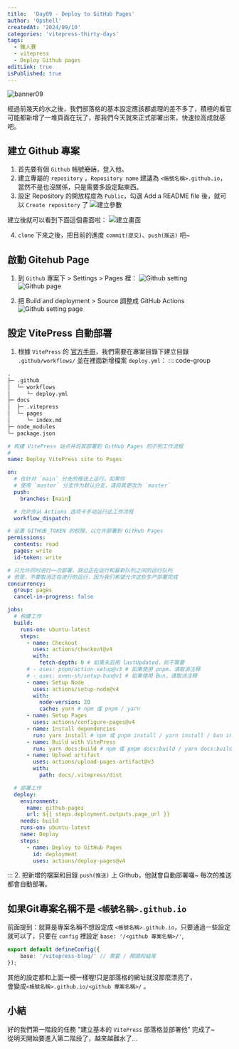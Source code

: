 ```yaml
---
title:  'Day09 - Deploy to GitHub Pages'
author: 'Opshell'
createdAt: '2024/09/10'
categories: 'vitepress-thirty-days'
tags:
  - 鐵人賽
  - vitepress
  - Deploy Github pages
editLink: true
isPublished: true
---
```


![banner09](https://ithelp.ithome.com.tw/upload/images/20240910/20109918Jy69CO00n0.png)

經過前幾天的水之後，我們部落格的基本設定應該都處理的差不多了，積極的看官可能都新增了一堆頁面在玩了，那我們今天就來正式部署出來，快速拉高成就感吧。

## 建立 Github 專案
1. 首先要有個 `Github` 帳號~~廢話~~，登入他。
2. 建立專屬的 `repository` ，`Repository name` 建議為 `<帳號名稱>.github.io`，當然不是也沒關係，只是需要多設定點東西。
3. 設定 Repository 的開放程度為 `Public`，勾選 Add a README file 後，就可以 `Create repository` 了
![建立參數](https://ithelp.ithome.com.tw/upload/images/20240910/20109918ReqMgco9UM.png)

建立後就可以看到下面這個畫面啦：
![建立畫面](https://ithelp.ithome.com.tw/upload/images/20240910/20109918mLRVwunEXw.png)

4. `clone` 下來之後，把目前的進度 `commit(提交)`、`push(推送)` 吧~

## 啟動 Gitehub Page
1. 到 `Github` 專案下 > Settings > Pages 裡：
![Github setting](https://ithelp.ithome.com.tw/upload/images/20240910/20109918lP0pqWHO1S.png)
![Github page](https://ithelp.ithome.com.tw/upload/images/20240910/20109918MD56U8oHM4.png)

2. 把 Build and deployment > Source 調整成 GitHub Actions
![Github setting page](https://ithelp.ithome.com.tw/upload/images/20240910/20109918QjBxw00X4c.png)

## 設定 VitePress 自動部署
1. 根據 `VitePress` 的 [官方手冊](https://vitepress.dev/zh/guide/deploy#github-pages)，我們需要在專案目錄下建立目錄 `.github/workflows/` 並在裡面新增檔案 `deploy.yml`：
::: code-group
  ```sh [目錄結構]
  .
  ├─ .github
  │  └─ workflows
  │     └─ deploy.yml
  ├─ docs
  │  ├─ .vitepress
  │  └─ pages
  │     └─ index.md
  ├─ node_modules
  └─ package.json
  ```

  ```yaml [deploy.yml]
  # 构建 VitePress 站点并将其部署到 GitHub Pages 的示例工作流程
  #
  name: Deploy VitePress site to Pages

  on:
    # 在针对 `main` 分支的推送上运行。如果你
    # 使用 `master` 分支作为默认分支，请将其更改为 `master`
    push:
      branches: [main]

    # 允许你从 Actions 选项卡手动运行此工作流程
    workflow_dispatch:

  # 设置 GITHUB_TOKEN 的权限，以允许部署到 GitHub Pages
  permissions:
    contents: read
    pages: write
    id-token: write

  # 只允许同时进行一次部署，跳过正在运行和最新队列之间的运行队列
  # 但是，不要取消正在进行的运行，因为我们希望允许这些生产部署完成
  concurrency:
    group: pages
    cancel-in-progress: false

  jobs:
    # 构建工作
    build:
      runs-on: ubuntu-latest
      steps:
        - name: Checkout
          uses: actions/checkout@v4
          with:
            fetch-depth: 0 # 如果未启用 lastUpdated，则不需要
        # - uses: pnpm/action-setup@v3 # 如果使用 pnpm，请取消注释
        # - uses: oven-sh/setup-bun@v1 # 如果使用 Bun，请取消注释
        - name: Setup Node
          uses: actions/setup-node@v4
          with:
            node-version: 20
            cache: yarn # npm 或 pnpm / yarn
        - name: Setup Pages
          uses: actions/configure-pages@v4
        - name: Install dependencies
          run: yarn install # npm 或 pnpm install / yarn install / bun install
        - name: Build with VitePress
          run: yarn docs:build # npm 或 pnpm docs:build / yarn docs:build / bun run docs:build
        - name: Upload artifact
          uses: actions/upload-pages-artifact@v3
          with:
            path: docs/.vitepress/dist

    # 部署工作
    deploy:
      environment:
        name: github-pages
        url: ${{ steps.deployment.outputs.page_url }}
      needs: build
      runs-on: ubuntu-latest
      name: Deploy
      steps:
        - name: Deploy to GitHub Pages
          id: deployment
          uses: actions/deploy-pages@v4
  ```
:::
2. 把新增的檔案和目錄 `push(推送)` 上 Github，他就會自動部署囉~ 每次的推送都會自動部署。

## 如果Git專案名稱不是 `<帳號名稱>.github.io`
前面提到：就算是專案名稱不想設定成 `<帳號名稱>.github.io`，只要通過一些設定就可以了，只要在 `config` 裡設定 `base: '/<github 專案名稱>/'`,
```ts
export default defineConfig({
    base: '/vitepress-blog/' // 需要 / 開頭和結尾
});
```
其他的設定都和上面一模一樣喔!只是部落格的網址就沒那麼漂亮了，<br />會變成`<帳號名稱>.github.io/<github 專案名稱>/` 。

## 小結
好的我們第一階段的任務 "建立基本的 `VitePress` 部落格並部署他" 完成了~<br />
從明天開始要進入第二階段了，越來越難水了...
